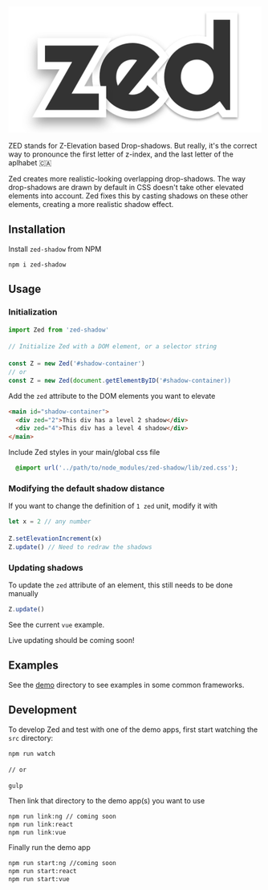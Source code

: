 ![zed](./zed-logo.png)

ZED stands for Z-Elevation based Drop-shadows. But really, it's  the correct way to pronounce the first letter of z-index, and the last letter of the aplhabet 🇨🇦

Zed creates more realistic-looking overlapping drop-shadows. The way drop-shadows are drawn by default in CSS doesn't take other elevated elements into account. Zed fixes this by casting shadows on these other elements, creating a more realistic shadow effect.

## Installation
Install `zed-shadow` from NPM

```
npm i zed-shadow
```

## Usage
### Initialization
```js
import Zed from 'zed-shadow'

// Initialize Zed with a DOM element, or a selector string

const Z = new Zed('#shadow-container')
// or 
const Z = new Zed(document.getElementByID('#shadow-container)) 
```

Add the `zed` attribute to the DOM elements you want to elevate 
```html
<main id="shadow-container">
  <div zed="2">This div has a level 2 shadow</div>
  <div zed="4">This div has a level 4 shadow</div>
</main>
```

Include Zed styles in your main/global css file
```css
  @import url('../path/to/node_modules/zed-shadow/lib/zed.css'); 
```

### Modifying the default shadow distance
If you want to change the definition of `1 zed` unit, modify it with 
```js
let x = 2 // any number

Z.setElevationIncrement(x)
Z.update() // Need to redraw the shadows
```


### Updating shadows
To update the `zed` attribute of an element, this still needs to be done manually
```js
Z.update()
``` 
See the current `vue` example.

Live updating should be coming soon!

## Examples
See the [demo](./demo) directory to see examples in some common frameworks.

## Development

To develop Zed and test with one of the demo apps, first start watching the `src` directory:
```
npm run watch

// or

gulp
```

Then link that directory to the demo app(s) you want to use

```
npm run link:ng // coming soon
npm run link:react
npm run link:vue
```

Finally run the demo app
```
npm run start:ng //coming soon
npm run start:react
npm run start:vue
```